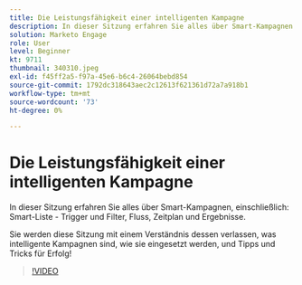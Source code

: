 ```yaml
---
title: Die Leistungsfähigkeit einer intelligenten Kampagne
description: In dieser Sitzung erfahren Sie alles über Smart-Kampagnen einschließlich - Smart-Liste - Trigger und Filter, Fluss, Zeitplan und Ergebnisse.
solution: Marketo Engage
role: User
level: Beginner
kt: 9711
thumbnail: 340310.jpeg
exl-id: f45ff2a5-f97a-45e6-b6c4-26064bebd854
source-git-commit: 1792dc318643aec2c12613f621361d72a7a918b1
workflow-type: tm+mt
source-wordcount: '73'
ht-degree: 0%

---
```


# Die Leistungsfähigkeit einer intelligenten Kampagne

In dieser Sitzung erfahren Sie alles über Smart-Kampagnen, einschließlich: Smart-Liste - Trigger und Filter, Fluss, Zeitplan und Ergebnisse.

Sie werden diese Sitzung mit einem Verständnis dessen verlassen, was intelligente Kampagnen sind, wie sie eingesetzt werden, und Tipps und Tricks für Erfolg!

>[!VIDEO](https://video.tv.adobe.com/v/340310/?quality=12&learn=on)
